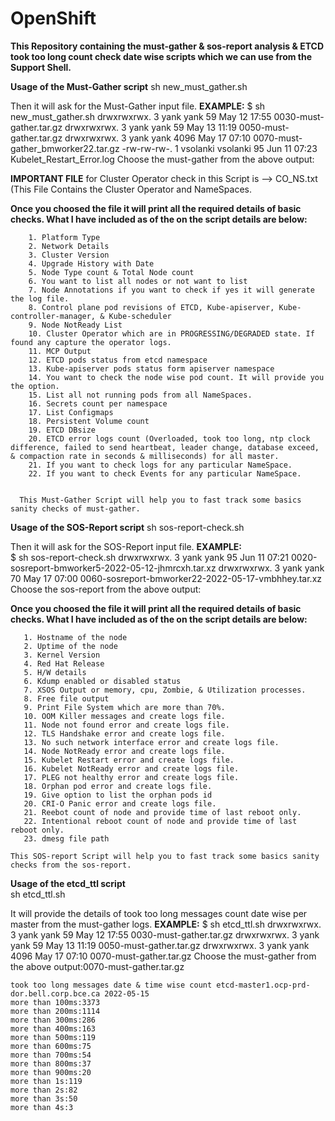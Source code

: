 # OpenShift
**This Repository containing the must-gather & sos-report analysis & ETCD took too long count check date wise scripts which we can use from the Support Shell.**

**Usage of the Must-Gather script** 
sh new_must_gather.sh <Case-id>

Then it will ask for the Must-Gather input file. 
**EXAMPLE:**
$ sh new_must_gather.sh <Case-id>
drwxrwxrwx. 3 yank     yank            59 May 12 17:55 0030-must-gather.tar.gz
drwxrwxrwx. 3 yank     yank            59 May 13 11:19 0050-must-gather.tar.gz
drwxrwxrwx. 3 yank     yank          4096 May 17 07:10 0070-must-gather_bmworker22.tar.gz
-rw-rw-rw-. 1 vsolanki vsolanki        95 Jun 11 07:23 Kubelet_Restart_Error.log
Choose the must-gather from the above output:

    
**IMPORTANT FILE** for Cluster Operator check in this Script is --> CO_NS.txt (This File Contains the Cluster Operator and NameSpaces. 
    
**Once you choosed the file it will print all the required details of basic checks. What I have included as of the on the script details are below:**
~~~
    1. Platform Type
    2. Network Details 
    3. Cluster Version
    4. Upgrade History with Date
    5. Node Type count & Total Node count
    6. You want to list all nodes or not want to list
    7. Node Annotations if you want to check if yes it will generate the log file.
    8. Control plane pod revisions of ETCD, Kube-apiserver, Kube-controller-manager, & Kube-scheduler
    9. Node NotReady List
    10. Cluster Operator which are in PROGRESSING/DEGRADED state. If found any capture the operator logs.
    11. MCP Output
    12. ETCD pods status from etcd namespace
    13. Kube-apiserver pods status form apiserver namespace
    14. You want to check the node wise pod count. It will provide you the option.
    15. List all not running pods from all NameSpaces.
    16. Secrets count per namespace
    17. List Configmaps 
    18. Persistent Volume count
    19. ETCD DBsize
    20. ETCD error logs count (Overloaded, took too long, ntp clock difference, failed to send heartbeat, leader change, database exceed, & compaction rate in seconds & milliseconds) for all master.
    21. If you want to check logs for any particular NameSpace.
    22. If you want to check Events for any particular NameSpace.
   
 
  This Must-Gather Script will help you to fast track some basics sanity checks of must-gather.
~~~    
   
**Usage of the SOS-Report script**
sh sos-report-check.sh <case-id>

Then it will ask for the SOS-Report input file. 
**EXAMPLE:**  
$ sh sos-report-check.sh <Case-id>
drwxrwxrwx. 3 yank     yank            95 Jun 11 07:21 0020-sosreport-bmworker5-2022-05-12-jhmrcxh.tar.xz
drwxrwxrwx. 3 yank     yank            70 May 17 07:00 0060-sosreport-bmworker22-2022-05-17-vmbhhey.tar.xz
Choose the sos-report from the above output:

**Once you choosed the file it will print all the required details of basic checks. What I have included as of the on the script details are below:**
 ~~~
    1. Hostname of the node
    2. Uptime of the node
    3. Kernel Version
    4. Red Hat Release
    5. H/W details 
    6. Kdump enabled or disabled status
    7. XSOS Output or memory, cpu, Zombie, & Utilization processes.
    8. Free file output
    9. Print File System which are more than 70%.
    10. OOM Killer messages and create logs file.
    11. Node not found error and create logs file.
    12. TLS Handshake error and create logs file. 
    13. No such network interface error and create logs file. 
    14. Node NotReady error and create logs file. 
    15. Kubelet Restart error and create logs file. 
    16. Kubelet NotReady error and create logs file. 
    17. PLEG not healthy error and create logs file. 
    18. Orphan pod error and create logs file. 
    19. Give option to list the orphan pods id
    20. CRI-O Panic error and create logs file. 
    21. Reebot count of node and provide time of last reboot only.
    22. Intentional reboot count of node and provide time of last reboot only.
    23. dmesg file path

 This SOS-report Script will help you to fast track some basics sanity checks from the sos-report.
~~~

**Usage of the etcd_ttl script**     
sh etcd_ttl.sh <Case-id>

It will provide the details of took too long messages count date wise per master from the must-gather logs. 
**EXAMPLE:**
$ sh etcd_ttl.sh <Case-id>
drwxrwxrwx. 3 yank     yank           59 May 12 17:55 0030-must-gather.tar.gz
drwxrwxrwx. 3 yank     yank           59 May 13 11:19 0050-must-gather.tar.gz
drwxrwxrwx. 3 yank     yank         4096 May 17 07:10 0070-must-gather.tar.gz
Choose the must-gather from the above output:0070-must-gather.tar.gz
~~~    
took too long messages date & time wise count etcd-master1.ocp-prd-dor.bell.corp.bce.ca 2022-05-15
more than 100ms:3373
more than 200ms:1114
more than 300ms:286
more than 400ms:163
more than 500ms:119
more than 600ms:75
more than 700ms:54
more than 800ms:37
more than 900ms:20
more than 1s:119
more than 2s:82
more than 3s:50
more than 4s:3
~~~
